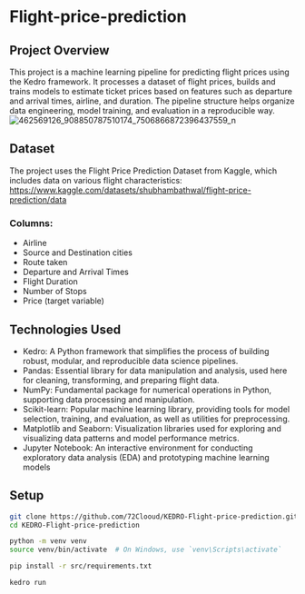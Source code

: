 # Flight-price-prediction
## Project Overview
This project is a machine learning pipeline for predicting flight prices using the Kedro framework. It processes a dataset of flight prices, builds and trains models to estimate ticket prices based on features such as departure and arrival times, airline, and duration. The pipeline structure helps organize data engineering, model training, and evaluation in a reproducible way.
![462569126_908850787510174_7506866872396437559_n](https://github.com/user-attachments/assets/a795c848-aa15-4c6c-acdd-8c1eb0304889)
## Dataset
The project uses the Flight Price Prediction Dataset from Kaggle, which includes data on various flight characteristics:
https://www.kaggle.com/datasets/shubhambathwal/flight-price-prediction/data
### Columns:
- Airline
- Source and Destination cities
- Route taken
- Departure and Arrival Times
- Flight Duration
- Number of Stops
- Price (target variable)

## Technologies Used
- Kedro: A Python framework that simplifies the process of building robust, modular, and reproducible data science pipelines.
- Pandas: Essential library for data manipulation and analysis, used here for cleaning, transforming, and preparing flight data.
- NumPy: Fundamental package for numerical operations in Python, supporting data processing and manipulation.
- Scikit-learn: Popular machine learning library, providing tools for model selection, training, and evaluation, as well as utilities for preprocessing.
- Matplotlib and Seaborn: Visualization libraries used for exploring and visualizing data patterns and model performance metrics.
- Jupyter Notebook: An interactive environment for conducting exploratory data analysis (EDA) and prototyping machine learning models
## Setup
```bash
git clone https://github.com/72Clooud/KEDRO-Flight-price-prediction.git
cd KEDRO-Flight-price-prediction
```
```bash
python -m venv venv
source venv/bin/activate  # On Windows, use `venv\Scripts\activate`
```
```bash
pip install -r src/requirements.txt
```
```bash
kedro run
```


